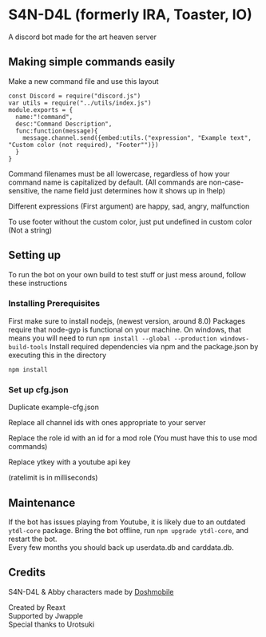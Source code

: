 # S4N-D4L (formerly IRA, Toaster, IO)
A discord bot made for the art heaven server
## Making simple commands easily

Make a new command file and use this layout
```
const Discord = require("discord.js")
var utils = require("../utils/index.js")
module.exports = {
  name:"!command",
  desc:"Command Description",
  func:function(message){
    message.channel.send({embed:utils.("expression", "Example text", "Custom color (not required), "Footer"")})
  }
}
```
Command filenames must be all lowercase, regardless of how your command name is capitalized by default. (All commands are non-case-sensitive, the name field just determines how it shows up in !help)

Different expressions (First argument) are happy, sad, angry, malfunction

To use footer without the custom color, just put undefined in custom color (Not a string)
## Setting up
To run the bot on your own build to test stuff or just mess around, follow these instructions
### Installing Prerequisites
First make sure to install nodejs, (newest version, around 8.0)
Packages require that node-gyp is functional on your machine. On windows, that means you will need to run `npm install --global --production windows-build-tools`
Install required dependencies via npm and the package.json by executing this in the directory
```
npm install
```

### Set up cfg.json
Duplicate example-cfg.json

Replace all channel ids with ones appropriate to your server

Replace the role id with an id for a mod role (You must have this to use mod commands)

Replace ytkey with a youtube api key

(ratelimit is in milliseconds)

## Maintenance
If the bot has issues playing from Youtube, it is likely due to an outdated `ytdl-core` package. Bring the bot offline, run `npm upgrade ytdl-core`, and restart the bot.  
Every few months you should back up userdata.db and carddata.db.

## Credits

S4N-D4L & Abby characters made by [Doshmobile](http://doshmobile.tumblr.com/)

Created by Reaxt  
Supported by Jwapple  
Special thanks to Urotsuki  
